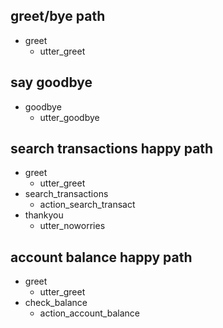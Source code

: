 

## greet/bye path
* greet
  - utter_greet

## say goodbye
* goodbye
  - utter_goodbye

## search transactions happy path
* greet 
  - utter_greet
* search_transactions
  - action_search_transact
* thankyou
  - utter_noworries

## account balance happy path
* greet
  - utter_greet
* check_balance
  - action_account_balance 